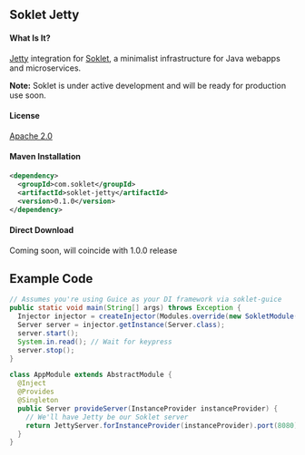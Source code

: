 ## Soklet Jetty

#### What Is It?

[Jetty](http://eclipse.org/jetty) integration for [Soklet](http://soklet.com), a minimalist infrastructure for Java webapps and microservices.

**Note:** Soklet is under active development and will be ready for production use soon.

#### License

[Apache 2.0](https://www.apache.org/licenses/LICENSE-2.0)

#### Maven Installation

```xml
<dependency>
  <groupId>com.soklet</groupId>
  <artifactId>soklet-jetty</artifactId>
  <version>0.1.0</version>
</dependency>
```

#### Direct Download

Coming soon, will coincide with 1.0.0 release
<!-- [https://www.soklet.com/releases/soklet-1.0.0.jar](https://www.soklet.com/releases/soklet-1.0.0.jar) -->
## Example Code

```java
// Assumes you're using Guice as your DI framework via soklet-guice
public static void main(String[] args) throws Exception {
  Injector injector = createInjector(Modules.override(new SokletModule()).with(new AppModule()));
  Server server = injector.getInstance(Server.class);
  server.start();
  System.in.read(); // Wait for keypress
  server.stop();
}

class AppModule extends AbstractModule {
  @Inject
  @Provides
  @Singleton
  public Server provideServer(InstanceProvider instanceProvider) {
    // We'll have Jetty be our Soklet server
    return JettyServer.forInstanceProvider(instanceProvider).port(8080).build();
  }
}
```